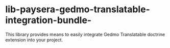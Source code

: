 # lib-paysera-gedmo-translatable-integration-bundle-
This library provides means to easily integrate Gedmo Translatable doctrine extension into your project.
